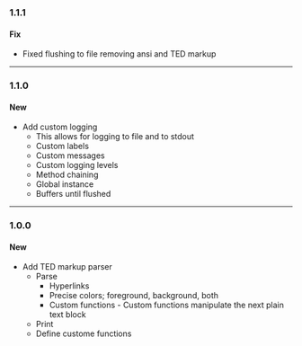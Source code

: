 ### 1.1.1

#### Fix

+ Fixed flushing to file removing ansi and TED markup

___

### 1.1.0

#### New

+ Add custom logging
  * This allows for logging to file and to stdout
  * Custom labels
  * Custom messages
  * Custom logging levels
  * Method chaining
  * Global instance
  * Buffers until flushed

___

### 1.0.0

#### New

+ Add TED markup parser
  * Parse
    * Hyperlinks
    * Precise colors; foreground, background, both
    * Custom functions - Custom functions manipulate the next plain text block
  * Print
  * Define custome functions
